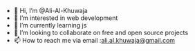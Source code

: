 - 👋 Hi, I’m @Ali-Al-Khuwaja
- 👀 I’m interested in web development 
- 🌱 I’m currently learning js
- 💞️ I’m looking to collaborate on free and open source projects 
- 📫 How to reach me via email :ali.al.khuwaja@gmail.com

<!---
Ali-Al-Khuwaja/Ali-Al-Khuwaja is a ✨ special ✨ repository because its `README.md` (this file) appears on your GitHub profile.
You can click the Preview link to take a look at your changes.
--->
